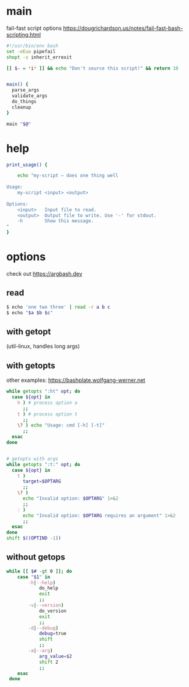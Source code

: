 


# main

fail-fast script options
https://dougrichardson.us/notes/fail-fast-bash-scripting.html

```bash
#!/usr/bin/env bash
set -eEuo pipefail
shopt -s inherit_errexit

[[ $- = *i* ]] && echo "Don't source this script!" && return 10


main() {
  parse_args
  validate_args
  do_things
  cleanup
}

main "$@"

```

# help

```bash
print_usage() {

    echo "my-script — does one thing well
    
Usage:
    my-script <input> <output>
    
Options:
    <input>   Input file to read.
    <output>  Output file to write. Use '-' for stdout.
    -h        Show this message.
"
}
```

# options

check out https://argbash.dev

## read

```bash
$ echo 'one two three' | read -r a b c
$ echo "$a $b $c"
```


## with getopt

(util-linux, handles long args)


## with getopts

other examples: 
https://bashplate.wolfgang-werner.net

```bash
while getopts ":ht" opt; do
  case ${opt} in
    h ) # process option a
      ;;
    t ) # process option t
      ;;
    \? ) echo "Usage: cmd [-h] [-t]"
      ;;
  esac
done


# getopts with args
while getopts ":t:" opt; do
  case ${opt} in
    t )
      target=$OPTARG
      ;;
    \? )
      echo "Invalid option: $OPTARG" 1>&2
      ;;
    : )
      echo "Invalid option: $OPTARG requires an argument" 1>&2
      ;;
  esac
done
shift $((OPTIND -1))   
```



## without getops

```bash
while [[ $# -gt 0 ]]; do
    case "$1" in
        -h|--help)
            do_help
            exit
            ;;
        -v|--version)
            do_version
            exit
            ;;
        -d|--debug)
            debug=true
            shift
            ;;
        -a|--arg)
            arg_value=$2
            shift 2
            ;;
    esac
 done
```

